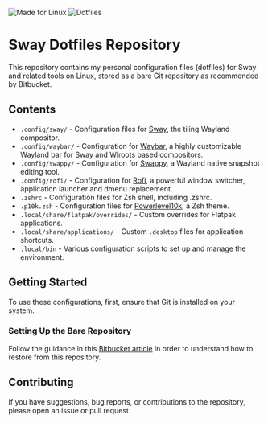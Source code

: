 ![Made for Linux](https://img.shields.io/badge/-Made%20for%20Linux-black?logo=linux) ![Dotfiles](https://img.shields.io/badge/-Dotfiles-blue?logo=files)

# Sway Dotfiles Repository

This repository contains my personal configuration files (dotfiles) for Sway and related tools on Linux, stored as a bare Git repository as recommended by Bitbucket.

## Contents

- `.config/sway/` - Configuration files for [Sway](https://swaywm.org/), the tiling Wayland compositor.
- `.config/waybar/` - Configuration for [Waybar](https://github.com/Alexays/Waybar), a highly customizable Wayland bar for Sway and Wlroots based compositors.
- `.config/swappy/` - Configuration for [Swappy](https://github.com/jtheoof/swappy), a Wayland native snapshot editing tool.
- `.config/rofi/` - Configuration for [Rofi](https://github.com/davatorium/rofi), a powerful window switcher, application launcher and dmenu replacement.
- `.zshrc` - Configuration files for Zsh shell, including .zshrc.
- `.p10k.zsh` - Configuration files for [Powerlevel10k](https://github.com/romkatv/powerlevel10k), a Zsh theme.
- `.local/share/flatpak/overrides/` - Custom overrides for Flatpak applications.
- `.local/share/applications/` - Custom `.desktop` files for application shortcuts.
- `.local/bin` - Various configuration scripts to set up and manage the environment.

## Getting Started

To use these configurations, first, ensure that Git is installed on your system.

### Setting Up the Bare Repository

Follow the guidance in this [Bitbucket article](https://www.atlassian.com/git/tutorials/dotfiles) in order to understand how to restore from this repository.

## Contributing

If you have suggestions, bug reports, or contributions to the repository, please open an issue or pull request.
